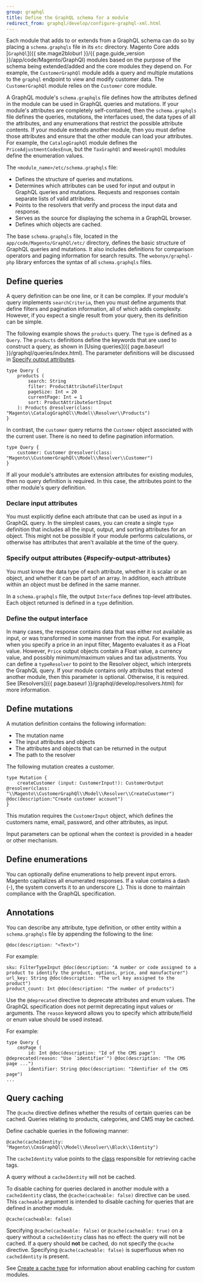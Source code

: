 ```yaml
---
group: graphql
title: Define the GraphQL schema for a module
redirect_from: graphql/develop/configure-graphql-xml.html
---
```


Each module that adds to or extends from a GraphQL schema can do so by placing a `schema.graphqls` file in its `etc` directory. Magento Core adds [`GraphQl`]({{ site.mage2bloburl }}/{{ page.guide_version }}/app/code/Magento/GraphQl) modules based on the purpose of the schema being extended/added and the core modules they depend on. For example, the `CustomerGraphQl` module adds a query and multiple mutations to the `graphql` endpoint to view and modify customer data. The `CustomerGraphQl` module relies on the `Customer` core module.

A GraphQL module's `schema.graphqls` file defines how the attributes defined in the module can be used in GraphQL queries and mutations. If your module's attributes are completely self-contained, then the `schema.graphqls` file defines the queries, mutations, the interfaces used, the data types of all the attributes, and any enumerations that restrict the possible attribute contents. If your module extends another module, then you must define those attributes and ensure that the other module can load your attributes. For example, the `CatalogGraphQl` module defines the `PriceAdjustmentCodesEnum`, but the `TaxGraphQl` and `WeeeGraphQl` modules define the enumeration values.

The `<module_name>/etc/schema.graphqls` file:

* Defines the structure of queries and mutations.
* Determines which attributes can be used for input and output in GraphQL queries and mutations. Requests and responses contain separate lists of valid attributes.
* Points to the resolvers that verify and process the input data and response.
* Serves as the source for displaying the schema in a GraphQL browser.
* Defines which objects are cached.

The base `schema.graphqls` file, located in the `app/code/Magento/GraphQl/etc/` directory, defines the basic structure of GraphQL queries and mutations. It also includes definitions for comparison operators and paging information for search results. The `webonyx/graphql-php` library enforces the syntax of all `schema.graphqls` files.

## Define queries

A query definition can be one line, or it can be complex. If your module's query implements `searchCriteria`, then you must define arguments that define filters and pagination information, all of which adds complexity. However, if you expect a single result from your query, then its definition can be simple.

The following example shows the `products` query. The `type` is defined as a `Query`. The `products` definitions define the keywords that are used to construct a query, as shown in [Using queries]({{ page.baseurl }}/graphql/queries/index.html). The parameter definitions will be discussed in [Specify output attributes](#specify-output-attributes).

```text
type Query {
    products (
        search: String
        filter: ProductAttributeFilterInput
        pageSize: Int = 20
        currentPage: Int = 1
        sort: ProductAttributeSortInput
    ): Products @resolver(class: "Magento\\CatalogGraphQl\\Model\\Resolver\\Products")
}
```

In contrast, the `customer` query returns the `Customer` object associated with the current user. There is no need to define pagination information.

```text
type Query {
    customer: Customer @resolver(class: "Magento\\CustomerGraphQl\\Model\\Resolver\\Customer")
}
```

If all your module's attributes are extension attributes for existing modules, then no query definition is required. In this case, the attributes point to the other module's query definition.

### Declare input attributes

You must explicitly define each attribute that can be used as input in a GraphQL query. In the simplest cases, you can create a single `type` definition that includes all the input, output, and sorting attributes for an object. This might not be possible if your module performs calculations, or otherwise has attributes that aren't available at the time of the query.

### Specify output attributes {#specify-output-attributes}

You must know the data type of each attribute, whether it is scalar or an object, and whether it can be part of an array. In addition, each attribute within an object must be defined in the same manner.

In a `schema.graphqls` file, the output `Interface` defines top-level attributes. Each object returned is defined in a `type` definition.

### Define the output interface

In many cases, the response contains data that was either not available as input, or was transformed in some manner from the input. For example, when you specify a price in an input filter, Magento evaluates it as a Float value. However, `Price` output objects contain a Float value, a currency value, and possibly minimum/maximum values and tax adjustments. You can define a `typeResolver` to point to the Resolver object, which interprets the GraphQL query. If your module contains only attributes that extend another module, then this parameter is optional. Otherwise, it is required. See [Resolvers]({{ page.baseurl }}/graphql/develop/resolvers.html) for more information.

## Define mutations

A mutation definition contains the following information:

* The mutation name
* The input attributes and objects
* The attributes and objects that can be returned in the output
* The path to the resolver

The following mutation creates a customer.

``` text
type Mutation {
    createCustomer (input: CustomerInput!): CustomerOutput @resolver(class: "\\Magento\\CustomerGraphQl\\Model\\Resolver\\CreateCustomer") @doc(description:"Create customer account")
}
```

This mutation requires the `CustomerInput` object, which defines the customers name, email, password, and other attributes, as input.

Input parameters can be optional when the context is provided in a header or other mechanism.

## Define enumerations

You can optionally define enumerations to help prevent input errors. Magento capitalizes all enumerated responses. If a value contains a dash (-), the system converts it to an underscore (_). This is done to maintain compliance with the GraphQL specification.

## Annotations

You can describe any attribute, type definition, or other entity within a `schema.graphqls` file by appending the following to the line:

`@doc(description: "<Text>")`

For example:

```text
sku: FilterTypeInput @doc(description: "A number or code assigned to a product to identify the product, options, price, and manufacturer")
url_key: String @doc(description: "The url key assigned to the product")
product_count: Int @doc(description: "The number of products")
```

Use the `@deprecated` directive to deprecate attributes and enum values. The GraphQL specification does not permit deprecating input values or arguments. The `reason` keyword allows you to specify which attribute/field or enum value should be used instead.

For example:

```text
type Query {
    cmsPage (
        id: Int @doc(description: "Id of the CMS page") @deprecated(reason: "Use `identifier`") @doc(description: "The CMS page ...")
        identifier: String @doc(description: "Identifier of the CMS page")
...
```

## Query caching

The `@cache` directive defines whether the results of certain queries can be cached. Queries relating to products, categories, and CMS may be cached.

Define cachable queries in the following manner:

```text
@cache(cacheIdentity: "Magento\\CmsGraphQl\\Model\\Resolver\\Block\\Identity")
```

The `cacheIdentity` value points to the [class]({{page.baseurl}}/graphql/develop/identity-class.html) responsible for retrieving cache tags.

A query without a `cacheIdentity` will not be cached.

To disable caching for queries declared in another module with a `cacheIdentity` class, the `@cache(cacheable: false)` directive can be used.
This `cacheable` argument is intended to disable caching for queries that are defined in another module.

`@cache(cacheable: false)`

Specifying `@cache(cacheable: false)` or `@cache(cacheable: true)` on a query without a `cacheIdentity` class has no effect: the query will not be cached.
If a query should **not** be cached, do not specify the `@cache` directive. Specifying `@cache(cacheable: false)`  is superfluous when no `cacheIdentity` is present.

See [Create a cache type]({{page.baseurl}}/extension-dev-guide/cache/partial-caching/create-cache-type.html) for information about enabling caching for custom modules.
